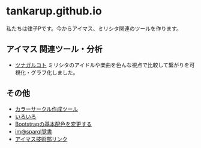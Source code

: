 # tankarup.github.io

私たちは律子Pです。今からアイマス、ミリシタ関連のツールを作ります。

## アイマス 関連ツール・分析
* [ツナガルコト](tsunagaru/tsunagaru.html) ミリシタのアイドルや楽曲を色んな視点で比較して繋がりを可視化・グラフ化しました。


## その他
* [カラーサークル作成ツール](https://tankarup.github.io/colorcircle/)
* [いろいろ](https://tankarup.github.io/MillionLive-analysis/)
* [Bootstrapの基本配色を変更する](./customize_bootstrap_color/index.md)
* [im@sparql覚書](memo_imasparql.md)
* [アイマス技術部リンク](imas_tech.md)
